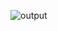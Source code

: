 
![output](https://user-images.githubusercontent.com/110523986/208911437-fe6e5e3a-611f-4fa5-8cbd-7dc9cc2c3e1e.png)


